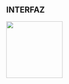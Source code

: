 ## INTERFAZ
<img src="https://github.com/user-attachments/assets/5bfd1b9b-5306-4f46-990d-20c998273111" width="150"/>
